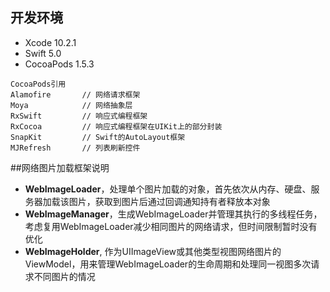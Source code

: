 ## 开发环境
* Xcode 10.2.1
* Swift 5.0
* CocoaPods 1.5.3

```
CocoaPods引用
Alamofire		// 网络请求框架
Moya			// 网络抽象层
RxSwift			// 响应式编程框架
RxCocoa			// 响应式编程框架在UIKit上的部分封装
SnapKit			// Swift的AutoLayout框架
MJRefresh		// 列表刷新控件
```


##网络图片加载框架说明
* **WebImageLoader**，处理单个图片加载的对象，首先依次从内存、硬盘、服务器加载该图片，获取到图片后通过回调通知持有者释放本对象
* **WebImageManager**，生成WebImageLoader并管理其执行的多线程任务，考虑复用WebImageLoader减少相同图片的网络请求，但时间限制暂时没有优化
* **WebImageHolder**, 作为UIImageView或其他类型视图网络图片的ViewModel，用来管理WebImageLoader的生命周期和处理同一视图多次请求不同图片的情况